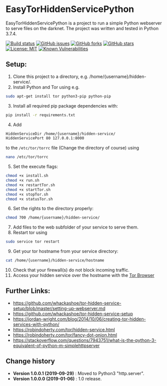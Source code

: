 EasyTorHiddenServicePython
====================================

EasyTorHiddenServicePython is a project to run a simple Python webserver to serve files on the darknet. The project was written and tested in Python 3.7.4.

[![Build status](https://ci.appveyor.com/api/projects/status/of7tpw39qss9qpb8?svg=true)](https://ci.appveyor.com/project/SeppPenner/easytorhiddenservicepython)
[![GitHub issues](https://img.shields.io/github/issues/SeppPenner/EasyTorHiddenServicePython.svg)](https://github.com/SeppPenner/EasyTorHiddenServicePython/issues)
[![GitHub forks](https://img.shields.io/github/forks/SeppPenner/EasyTorHiddenServicePython.svg)](https://github.com/SeppPenner/EasyTorHiddenServicePython/network)
[![GitHub stars](https://img.shields.io/github/stars/SeppPenner/EasyTorHiddenServicePython.svg)](https://github.com/SeppPenner/EasyTorHiddenServicePython/stargazers)
[![License: MIT](https://img.shields.io/badge/License-MIT-blue.svg)](https://raw.githubusercontent.com/SeppPenner/EasyTorHiddenServicePython/master/License.txt)
[![Known Vulnerabilities](https://snyk.io/test/github/SeppPenner/EasyTorHiddenServicePython/badge.svg)](https://snyk.io/test/github/SeppPenner/EasyTorHiddenServicePython) 

## Setup:
1. Clone this project to a directory, e.g. /home/{username}/hidden-service/.
2. Install Python and Tor using e.g.

```bash
sudo apt-get install tor python3-pip python-pip
```

3. Install all required pip package dependencies with:

```bash
pip install -r requirements.txt
```

4. Add

```bash
HiddenServiceDir /home/{username}/hidden-service/
HiddenServicePort 80 127.0.0.1:8000
```
to the `/etc/tor/torrc` file (Change the directory of course) using

```bash
nano /etc/tor/torrc
```

5. Set the execute flags:

```bash
chmod +x install.sh
chmod +x run.sh
chmod +x restartTor.sh
chmod +x startTor.sh
chmod +x stopTor.sh
chmod +x statusTor.sh
```

6. Set the rights to the directory properly:

```bash
chmod 700 /home/{username}/hidden-service/
```

7. Add files to the web subfolder of your service to serve them.
8. Restart tor using

```bash
sudo service tor restart
```

9. Get your tor hostname from your service directory:

```bash
cat /home/{username}/hidden-service/hostname
```

10. Check that your firewall(s) do not block incoming traffic.
11. Access your hidden service over the hostname with the [Tor Browser](https://www.torproject.org/projects/torbrowser.html)

## Further Links:
* https://github.com/whackashoe/tor-hidden-service-setup/blob/master/setting-up-webserver.md
* https://github.com/whackashoe/tor-hidden-service-setup
* https://jordan-wright.com/blog/2014/10/06/creating-tor-hidden-services-with-python/
* https://robindoherty.com/tor/hidden-service.html
* https://robindoherty.com/tor/fancy-dot-onion.html
* https://stackoverflow.com/questions/7943751/what-is-the-python-3-equivalent-of-python-m-simplehttpserver

Change history
--------------

* **Version 1.0.0.1 (2019-09-29)** : Moved to Python3 "http.server".
* **Version 1.0.0.0 (2019-01-06)** : 1.0 release.
